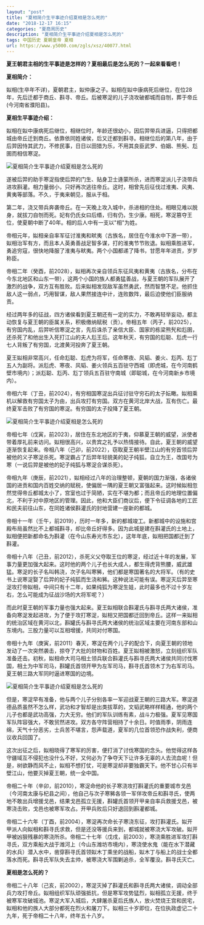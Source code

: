 ```yaml
---
layout: "post"
title: "夏相简介生平事迹介绍夏相是怎么死的"
date: "2018-12-17 16:15"
categories: "夏商周历史"
description: "夏相简介生平事迹介绍夏相是怎么死的"
tags: 中国历史 夏朝皇帝 夏相
url: https://www.y5000.com/zgls/xsz/40077.html
---
```






**夏王朝君主相的生平事迹是怎样的？夏相最后是怎么死的？一起来看看吧！**

 **夏相简介：**

姒相(生卒年不详)，夏朝君主，姒仲康之子。姒相在姒中康病死后继位，在位28年，先后迁都于商丘、斟寻、帝丘。后被寒浞的儿子浇攻破都城而自刎，葬于帝丘(今河南省濮阳县)。

 **夏相生平事迹介绍：**

姒相在姒中康病死后继位，相继位时，年龄还很幼小，因后羿带兵进逼，只得把都城由帝丘迁到商丘。依靠依同姓诸侯，后又迁都到斟寻。相继位后的第八年，由于后羿因恃其武力，不修民事，日日以田猎为乐，不用其良臣武罗、伯姻、熊髡、尨圉而相信寒浞。

![夏相简介生平事迹介绍夏相是怎么死的](https://img.y5000.com/uploads/allimg/190114/690c9b987663786e8d6bc41dc9f75c75.jpg)

遂被后羿的助手寒浞指使后羿的门生、贴身卫士逄蒙所杀，进而寒浞派儿子浇带兵进攻斟灌。相力量弱小，只好再次逃往帝丘。这时，相曾先后征伐过淮夷、风夷、黄夷等部落。不久，于夷来朝见，服从于相。

第二年，浇又带兵奔袭帝丘。在一天晚上攻入城中，杀进相的住处。相眼见难以脱身，就拔刀自刎而死。妃有仍氏女曰后缗，归有仍，生少康。相死，寒浞篡夺王位，使夏朝中断了40年。相的后人中有一支以"相"为姓。

帝相元年，姒相亲自率军征讨淮夷和畎夷（古族名，居住在今淮水中下游一带），姒相治军有方，而且本人英勇善战足智多谋，打的淮夷节节败退。姒相乘胜进军，勇追穷寇，很快地降服了淮夷与畎夷。两个小国都递了降书，甘愿年年进贡，岁岁称臣。

帝相二年（癸酉，前2028），姒相再次亲自领兵东征风夷和黄夷（古族名，分布在今东北地区和山东一带），这两个小国的族人都勇猛善战，与夏王朝的军队展开了激烈的战争，双方互有胜败。后来姒相发现敌军虽然勇武，然而智慧不足。他抓住敌人这一弱点，巧用智谋，敌人果然接连中计，连败数阵，最后迫使他们臣服纳贡。

经过两年多的征战，四方诸侯看到夏王朝还有一定的实力，不敢再轻举妄动，都主动恢复与夏王朝的臣属关系，积极缴纳赋税（贡）。帝相五年（丙子，前2025），有穷国内乱，后羿听信寒浞之言，先后诛杀了亲信大臣、国家的栋梁熊髠和尨圉，还杀死了和他出生入死打江山的夫人尨王后。这年秋天，有穷国的尨聪、尨虎一行七人背叛了有穷国，北渡黄河投奔了夏王朝。

夏王姒相非常高兴，任命尨聪、尨虎为将军，任命寒夜、风韬、姜火、尨丙、尨丁五人为副将。派尨虎、寒夜、风韬、姜火领兵五百驻守西城（即虎城，在今河南鹤壁市境内）；派尨聪、尨丙、尨丁领兵五百驻守南城（即聪城，在今河南新乡市境内）。

帝相六年（丁丑，前2024），有穷相国寒浞出兵征讨驻守穷石的太子妘瞰。姒相乘机以解救有穷国太子为由，出兵攻打有穷国。双方在黄河北岸大战，互有伤亡。最终夏军击败了有穷国的寒浞。有穷国的太子投降了夏王朝。

![夏相简介生平事迹介绍夏相是怎么死的](https://img.y5000.com/uploads/allimg/190114/2dd352a5872a0e78c41715b942adfb2e.jpg)

帝相七年（戊寅，前2023），居住在东北地区的于夷，仰慕夏王朝的威望，派使者带着厚礼前来访问。姒相很高兴，以贵宾之礼予以热情接待。自此，夏王朝的威望逐渐恢复起来。帝相八年（己卯，前2022），窃取夏王朝半壁江山的有穷首领后羿被他的义子寒浞杀死。寒浞霸占了后羿年轻貌美的妃子纯狐，自立为王，改国号为寒（一说后羿是被他的妃子纯狐与寒浞合谋杀死）。

帝相九年（庚辰，前2021），姒相经过八年的治理整顿，夏朝的国力渐强，各诸侯国的进贡和国内百姓交纳的赋税，使偏居一隅的夏王朝又富强起来。这时候姒相忽然觉得帝丘都城太小了，宫室也过于简陋，实在不堪为都；而且帝丘的地理位置偏北，不利于对中原地区的管理。因此，他和大臣们商议后，便下令征调各地的工匠和民夫前往山东，在同姓诸侯斟灌氏的封地营建一座新的都城。

帝相十一年（壬午，前2019），历时一年多，新的都城竣工。新都城中的设施和宫殿布局虽然比不上都城斟寻，却比帝丘好得多。因为此城是建在斟灌氏的土地上，姒相便把新都命名为斟灌（在今山东寿光市东北），这年年底，姒相把国都迁到了斟灌。

帝相十八年（己丑，前2012），杀死义父夺取王位的寒浞，经过近十年的发展，军事力量更加强大起来。这时他的两个儿子也长大成人，都生得虎背熊腰，威武雄猛。寒浞的长子名叫韩浇，次子名叫寒豨，他们都是寒国著名的大将军。（有的史书上说寒浞娶了后羿的妃子纯狐而生浇和豨。这种说法可能有误。寒浞灭后羿至寒浞攻打帝姒相，中间只有十二年，如果纯狐为寒浞生娃，此时最多也不过十岁左右，怎么可能成为征战沙场的大将军呢？）

而此时夏王朝的军事力量也强大起来。夏王姒相联合斟灌氏与斟寻氏两大诸侯，准备向寒浞发起进攻，为了便于攻打寒浞，姒相又把国都迁回到帝丘。这样一来姒相的统治区域在黄河以北，斟罐氏与斟寻氏两大诸侯的统治区域主要在河南东部和山东境内。三股力量可以互相增援，共同对付寒国。

帝相十九年（庚寅，前2011）春天，寒浞在两个儿子的配合下，向夏王朝的领地发动了一次突然袭击，掠夺了大批的财物和百姓。夏王姒相被激怒，立刻组织军队准备还击。初秋，姒相命大司马相土领兵联合斟灌氏与斟寻氏两大诸侯共同讨伐寒国，相土为中军司马，斟罐氏首领开甲为左军司马，斟寻氏首领木丁为右军司马。夏王朝三路大军同时逼进寒国的边境。

![夏相简介生平事迹介绍夏相是怎么死的](https://img.y5000.com/uploads/allimg/190114/f657f8ede0cf53a5955f0f65bd411a78.jpg)

但是，寒浞早有准备，他与两个儿子分别各率一军迎战夏王朝的三路大军。寒浞道德品质虽然不怎么样，武功和才智却是出类拔萃的，文韬武略样样精通，他的两个儿子也都是武功高强，力大无穷。他们的军队训练有素，战斗力极强。夏军见寒国军队阵容强大，不敢贸然进攻。双方各守阵营相持了十余日。时值雨季，阴雨连绵，天气十分恶劣，士兵苦不堪言，怨声载道，夏军的几位首领恐作战失利，便商议收兵回国了。

这次出征之后，姒相晓得了寒军的厉害，便打消了讨伐寒国的念头。他觉得这样各守疆域互不侵犯也没什么不好，又何必为了争夺天下让许多无辜的人去流血呢！但是，树欲静而风不止，姒相不想打仗，可是寒浞却非要独霸天下。他不甘心只有半壁江山，他要灭掉夏王朝，统一全中国。

帝相二十年（辛卯，前2010），寒浞命他的长子寒浇攻打斟灌氏的重要城市戈邑（今河南太康与杞县之间），他自己与次子寒豨各领一军佯攻帝丘和斟寻氏，使两地不敢出兵增援戈邑，结果戈邑孤立无援，斟罐氏首领开甲亲自率兵救援戈邑，被寒浇击败，戈邑也被寒军攻占。开甲兵败后只好退回到斟灌都城。

帝相二十六年（丁酉，前2004），寒浞再次命长子寒浇东征，攻打斟灌氏。姒开甲派人向姒相和斟寻氏求救，但是还没等援兵来到，都城就被寒浇大军攻破。姒开甲被凶狠残暴的寒浇所杀。帝相二十七年（戊戌，前2003），寒浇乘胜进军攻打斟寻氏，双方乘船大战于潍河上（今山东潍坊市境内），寒浇使水鬼（能在水下潜藏的水兵）潜入水中，凿穿斟寻氏首领姒木丁乘坐的战船，姒木丁与船上的战士全都落水而死。斟寻氏军队失去主帅，被寒浇大军围剿追杀，全军覆没。斟寻氏灭亡。

 **夏相是怎么死的？**

帝相二十八年（己亥，前2002），寒浞灭掉了斟灌氏和斟寻氏两大诸侯，调动全部兵力攻打帝丘。姒相组织军队顽强抵抗，但是寒军攻势猛烈，姒相孤立无援，终于被寒军攻破城池。寒浞大军入城后，大肆屠杀夏后氏族人，放火焚烧王宫和民宅，姒相和他的族人大部分都死在烈火和屠刀下。姒相三十岁即位，在位执政虚记二十九年，死于帝相二十八年，终年五十八岁。
